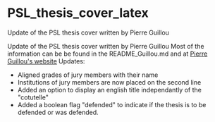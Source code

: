 # PSL_thesis_cover_latex
Update of the PSL thesis cover written by Pierre Guillou

Update of the PSL thesis cover written by Pierre Guillou
Most of the information can be be found in the README_Guillou.md and at [Pierre Guillou's website](https://pierre.guillou.net/psl-cover/2018/)
Updates:
*	Aligned grades of jury members with their name
*	Institutions of jury members are now placed on the second line
*	Added an option to display an english title independantly of the "cotutelle"
*	Added a boolean flag "defended" to indicate if the thesis is to be defended or was defended.
